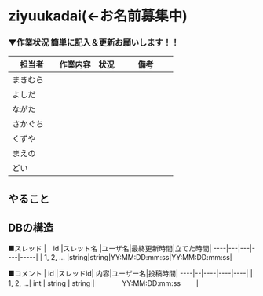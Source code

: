 # ziyuukadai(←お名前募集中)

### ▼作業状況 簡単に記入＆更新お願いします！！
| 担当者 | 作業内容 |状況|備考|
----|----|----|----|
| まきむら　|    |    |　　　　　　 |
| よしだ |    |    |　　　　　　 |
| ながた |    |    |　　　　　　 |
| さかぐち |    |    |　　　　　　 |
| くずや |    |    |　　　　　　 |
| まえの |    |    |　　　　　　 |
| どい |    |    |　　　　　　 |


## やること


## DBの構造

■スレッド
|　id |スレット名 |ユーザ名|最終更新時間|立てた時間|
----|---|---|----|-----|
| 1, 2, ... |string|string|YY:MM:DD:mm:ss|YY:MM:DD:mm:ss|

■コメント
| id |スレッドid| 内容|ユーザー名|投稿時間|
----|--|----|----|----|
| 1, 2, ...| int |  string  |  string  |　　　　YY:MM:DD:mm:ss　　 |
